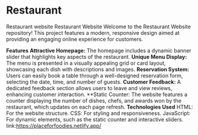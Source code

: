# Restaurant
Restaurant website
Restaurant Website
Welcome to the Restaurant Website repository! This project features a modern, responsive design aimed at providing an engaging online experience for customers.

**Features**
**Attractive Homepage:** The homepage includes a dynamic banner slider that highlights key aspects of the restaurant.
**Unique Menu Display:** The menu is presented in a visually appealing grid or card layout, showcasing each dish with descriptions and images.
**Reservation System:** Users can easily book a table through a well-designed reservation form, selecting the date, time, and number of guests.
**Customer Feedback:** A dedicated feedback section allows users to leave and view reviews, enhancing customer interaction.
**Static Counter: The website features a counter displaying the number of dishes, chefs, and awards won by the restaurant, which updates on each page refresh.
**Technologies Used**
HTML: For the website structure.
CSS: For styling and responsiveness.
JavaScript: For dynamic elements, such as the static counter and interactive sliders.
link:https://placeforfoodies.netlify.app/
